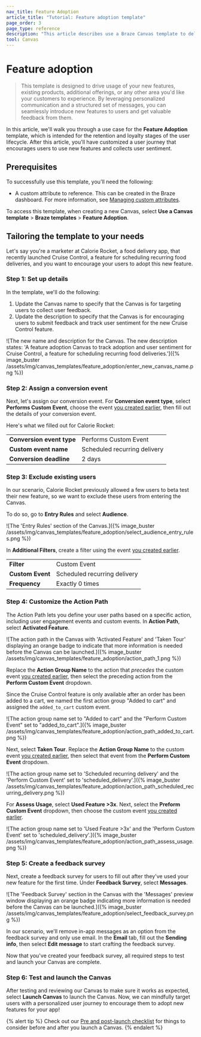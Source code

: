 ```yaml
---
nav_title: Feature Adoption
article_title: "Tutorial: Feature adoption template"
page_order: 3
page_type: reference
description: "This article describes use a Braze Canvas template to deliver timely personalized messages to highlight the benefits and usage tips."
tool: Canvas
---
```


# Feature adoption

> This template is designed to drive usage of your new features, existing products, additional offerings, or any other area you'd like your customers to experience. By leveraging personalized communication and a structured set of messages, you can seamlessly introduce new features to users and get valuable feedback from them.

In this article, we'll walk you through a use case for the **Feature Adoption** template, which is intended for the retention and loyalty stages of the user lifecycle. After this article, you'll have customized a user journey that encourages users to use new features and collects user sentiment.

## Prerequisites

To successfully use this template, you'll need the following:

- A custom attribute to reference. This can be created in the Braze dashboard. For more information, see [Managing custom attributes]({{site.baseurl}}/user_guide/data_and_analytics/custom_data/custom_attributes/#managing-custom-attributes).

To access this template, when creating a new Canvas, select **Use a Canvas template** > **Braze templates** > **Feature Adoption**. 

## Tailoring the template to your needs

Let's say you're a marketer at Calorie Rocket, a food delivery app, that recently launched Cruise Control, a feature for scheduling recurring food deliveries, and you want to encourage your users to adopt this new feature.

### Step 1: Set up details

In the template, we'll do the following:

1. Update the Canvas name to specify that the Canvas is for targeting users to collect user feedback.
2. Update the description to specify that the Canvas is for encouraging users to submit feedback and track user sentiment for the new Cruise Control feature.

![The new name and description for the Canvas. The new description states: 'A feature adoption Canvas to track adoption and user sentiment for Cruise Control, a feature for scheduling recurring food deliveries.']({% image_buster /assets/img/canvas_templates/feature_adoption/enter_new_canvas_name.png %})

### Step 2: Assign a conversion event

Next, let's assign our conversion event. For **Conversion event type**, select **Performs Custom Event**, choose the event [you created earlier](#prerequisites), then fill out the details of your conversion event.

Here's what we filled out for Calorie Rocket:

<table>
  <tr>
    <td><strong>Conversion event type</strong></td>
    <td>Performs Custom Event</td>
  </tr>
  <tr>
    <td><strong>Custom event name</strong></td>
    <td>Scheduled recurring delivery</td>
  </tr>
  <tr>
    <td><strong>Conversion deadline</strong></td>
    <td>2 days</td>
  </tr>
</table>

### Step 3: Exclude existing users

In our scenario, Calorie Rocket previously allowed a few users to beta test their new feature, so we want to exclude these users from entering the Canvas.

To do so, go to **Entry Rules** and select **Audience**.

![The 'Entry Rules' section of the Canvas.]({% image_buster /assets/img/canvas_templates/feature_adoption/select_audience_entry_rules.png %})

In **Additional Filters**, create a filter using the event [you created earlier](#prerequisites).

<table>
  <tr>
    <td><strong>Filter</strong></td>
    <td>Custom Event</td>
  </tr>
  <tr>
    <td><strong>Custom Event</strong></td>
    <td>Scheduled recurring delivery</td>
  </tr>
  <tr>
    <td><strong>Frequency</strong></td>
    <td>Exactly 0 times</td>
  </tr>
</table>

### Step 4: Customize the Action Path

The Action Path lets you define your user paths based on a specific action, including user engagement events and custom events. In **Action Path**, select **Activated Feature**.

![The action path in the Canvas with 'Activated Feature' and 'Taken Tour' displaying an orange badge to indicate that more information is needed before the Canvas can be launched.]({% image_buster /assets/img/canvas_templates/feature_adoption/action_path_1.png %})

Replace the **Action Group Name** to the action that _precedes_ the custom event [you created earlier](#prerequisites), then select the preceding action from the **Perform Custom Event** dropdown.

Since the Cruise Control feature is only available after an order has been added to a cart, we named the first action group "Added to cart" and assigned the `added_to_cart` custom event.

![The action group name set to "Added to cart" and the "Perform Custom Event" set to "added_to_cart".]({% image_buster /assets/img/canvas_templates/feature_adoption/action_path_added_to_cart.png %})

Next, select **Taken Tour**. Replace the **Action Group Name** to the custom event [you created earlier](#prerequisites), then select that event from the **Perform Custom Event** dropdown.

![The action group name set to 'Scheduled recurring delivery' and the 'Perform Custom Event' set to 'scheduled_delivery'.]({% image_buster /assets/img/canvas_templates/feature_adoption/action_path_scheduled_recurring_delivery.png %})

For **Assess Usage**, select **Used Feature >3x**. Next, select the **Preform Custom Event** dropdown, then choose the custom event [you created earlier](#prerequisites).

![The action group name set to 'Used Feature >3x' and the 'Perform Custom Event' set to 'scheduled_delivery'.]({% image_buster /assets/img/canvas_templates/feature_adoption/action_path_assess_usage.png %})

### Step 5: Create a feedback survey

Next, create a feedback survey for users to fill out after they've used your new feature for the first time. Under **Feedback Survey**, select **Messages**.

![The 'Feedback Survey' section in the Canvas with the 'Messages' preview window displaying an orange badge indicating more information is needed before the Canvas can be launched.]({% image_buster /assets/img/canvas_templates/feature_adoption/select_feedback_survey.png %})

In our scenario, we'll remove in-app messages as an option from the feedback survey and only use email. In the **Email** tab, fill out the **Sending info**, then select **Edit message** to start crafting the feedback survey.

Now that you've created your feedback survey, all required steps to test and launch your Canvas are complete.

### Step 6: Test and launch the Canvas

After testing and reviewing our Canvas to make sure it works as expected, select **Launch Canvas** to launch the Canvas. Now, we can mindfully target users with a personalized user journey to encourage them to adopt new features for your app!

{% alert tip %}
Check out our [Pre and post-launch checklist]({{site.baseurl}}/user_guide/engagement_tools/canvas/ideas_and_strategies/pre_post_launch_checklist/#things-to-consider-before-launch) for things to consider before and after you launch a Canvas.
{% endalert %}
